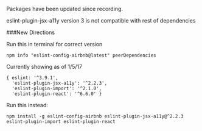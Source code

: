Packages have been updated since recording.

eslint-plugin-jsx-a11y version 3 is not compatible with rest of dependencies

###New Directions

Run this in terminal for correct version

```
npm info "eslint-config-airbnb@latest" peerDependencies
```

Currently showing as of 1/5/17

```
{ eslint: '^3.9.1',
  'eslint-plugin-jsx-a11y': '^2.2.3',
  'eslint-plugin-import': '^2.1.0',
  'eslint-plugin-react': '^6.6.0' }
```

Run this instead:

```
npm install -g eslint-config-airbnb eslint-plugin-jsx-a11y@^2.2.3 eslint-plugin-import eslint-plugin-react
```
